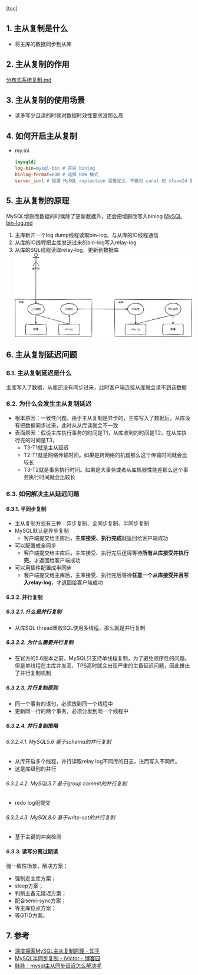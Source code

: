 [toc]


## 1. 主从复制是什么
- 将主库的数据同步到从库
## 2. 主从复制的作用
[分布式系统复制.md](../../System_Design/分布式系统/分布式系统复制.md)
## 3. 主从复制的使用场景
- 读多写少且读的时候对数据时效性要求没那么高
## 4. 如何开启主从复制
- my.ini
    ```ini
    [mysqld]
    log-bin=mysql-bin # 开启 binlog
    binlog-format=ROW # 选择 ROW 模式
    server_id=1 # 配置 MySQL replaction 需要定义，不要和 canal 的 slaveId 重复
    ```
## 5. 主从复制的原理
MySQL增删改数据的时候除了更新数据外，还会把增删改写入binlog
[MySQL bin-log.md](MySQL%20bin-log.md)
1. 主库新开一个log dump线程读取bin-log，与从库的IO线程通信
2. 从库的IO线程把主库发送过来的bin-log写入relay-log
3. 从库的SQL线程读取relay-log，更新到数据库
![MySQL主从复制](https://raw.githubusercontent.com/TDoct/images/master/1645602318_20220223154515158_9913.png)


## 6. 主从复制延迟问题
### 6.1. 主从复制延迟是什么
主库写入了数据，从库还没有同步过来，此时客户端连接从库就会读不到该数据
### 6.2. 为什么会发生主从复制延迟
- 根本原因：一致性问题。由于主从复制是异步的，主库写入了数据后，从库没有把数据同步过来，此时从从库读就会不一致
- 表面原因：假设主库执行事务的时间是T1，从库收到的时间是T2，在从库执行完的时间是T3，
    - T3-T1就是主从延迟
    - T2-T1就是网络传输时间。如果是跨网络的机器那么这个传输时间就会比较长
    - T3-T2就是事务执行时间。如果是大事务或者从库机器性能差那么这个事务执行时间就会比较长

### 6.3. 如何解决主从延迟问题
#### 6.3.1. 半同步复制
- 主从复制方式有三种：异步复制、全同步复制、半同步复制
- MySQL默认是异步复制
    - 客户端提交给主库后，**主库接受、执行完成**就返回给客户端成功
- 可以配置成全同步
    - 客户端提交给主库后，主库接受、执行完后还得等待**所有从库接受并执行完**，才返回给客户端成功
- 可以用插件配置成半同步
    - 客户端提交给主库后，主库接受、执行完后等待**任意一个从库接受并且写入relay-log**，才返回给客户端成功

#### 6.3.2. 并行复制
##### 6.3.2.1. 什么是并行复制
- 从库SQL thread重放SQL使用多线程，那么就是并行复制
##### 6.3.2.2. 为什么需要并行复制
- 在官方的5.6版本之前，MySQL只支持单线程复制，为了避免顺序性的问题。但是单线程在主库并发高、TPS高时就会出现严重的主备延迟问题，因此推出了并行复制机制
##### 6.3.2.3. 并行复制原则
- 同一个事务的语句，必须放到同一个线程中
- 更新同一行的两个事务，必须分发到同一个线程中
##### 6.3.2.4. 并行复制策略

###### 6.3.2.4.1. MySQL5.6 基于schema的并行复制
- 从库开启多个线程，并行读取relay log不同库的日志，进而写入不同库。
- 这是库级别的并行
###### 6.3.2.4.2. MySQL5.7 基于group commit的并行复制
- redo log组提交
###### 6.3.2.4.3. MySQL8.0 基于write-set的并行复制
- 基于主键的冲突检测


#### 6.3.3. 读写分离过期读
强一致性场景，解决方案；

- 强制走主库方案；
- sleep方案；
- 判断主备无延迟方案；
- 配合semi-sync方案；
- 等主库位点方案；
- 等GTID方案。

## 7. 参考
- [深度探索MySQL主从复制原理 \- 知乎](https://zhuanlan.zhihu.com/p/50597960)
- [MySQL半同步复制 \- iVictor \- 博客园](https://www.cnblogs.com/ivictor/p/5735580.html)
- [脉脉：mysql主从同步延迟怎么解决呢](https://maimai.cn/web/gossip_detail?gid=28617167&egid=81a8e21c6dae11ebaff7801844e2d86c)